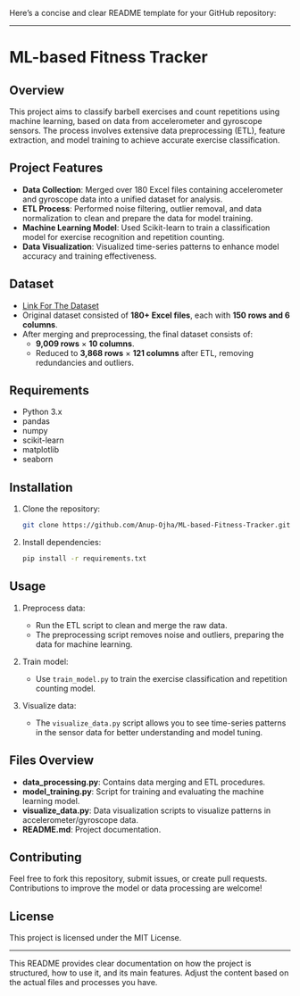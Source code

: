 Here’s a concise and clear README template for your GitHub repository:

---

# ML-based Fitness Tracker

## Overview
This project aims to classify barbell exercises and count repetitions using machine learning, based on data from accelerometer and gyroscope sensors. The process involves extensive data preprocessing (ETL), feature extraction, and model training to achieve accurate exercise classification.

## Project Features
- **Data Collection**: Merged over 180 Excel files containing accelerometer and gyroscope data into a unified dataset for analysis.
- **ETL Process**: Performed noise filtering, outlier removal, and data normalization to clean and prepare the data for model training.
- **Machine Learning Model**: Used Scikit-learn to train a classification model for exercise recognition and repetition counting.
- **Data Visualization**: Visualized time-series patterns to enhance model accuracy and training effectiveness.

## Dataset
- [Link For The Dataset](https://tinyurl.com/datasetofexercises)
- Original dataset consisted of **180+ Excel files**, each with **150 rows and 6 columns**.
- After merging and preprocessing, the final dataset consists of:
  - **9,009 rows** × **10 columns**.
  - Reduced to **3,868 rows** × **121 columns** after ETL, removing redundancies and outliers.

## Requirements
- Python 3.x
- pandas
- numpy
- scikit-learn
- matplotlib
- seaborn

## Installation

1. Clone the repository:
   ```bash
   git clone https://github.com/Anup-Ojha/ML-based-Fitness-Tracker.git
   ```

2. Install dependencies:
   ```bash
   pip install -r requirements.txt
   ```

## Usage

1. Preprocess data:
   - Run the ETL script to clean and merge the raw data.
   - The preprocessing script removes noise and outliers, preparing the data for machine learning.

2. Train model:
   - Use `train_model.py` to train the exercise classification and repetition counting model.

3. Visualize data:
   - The `visualize_data.py` script allows you to see time-series patterns in the sensor data for better understanding and model tuning.

## Files Overview

- **data_processing.py**: Contains data merging and ETL procedures.
- **model_training.py**: Script for training and evaluating the machine learning model.
- **visualize_data.py**: Data visualization scripts to visualize patterns in accelerometer/gyroscope data.
- **README.md**: Project documentation.

## Contributing
Feel free to fork this repository, submit issues, or create pull requests. Contributions to improve the model or data processing are welcome!

## License
This project is licensed under the MIT License.

---

This README provides clear documentation on how the project is structured, how to use it, and its main features. Adjust the content based on the actual files and processes you have.

